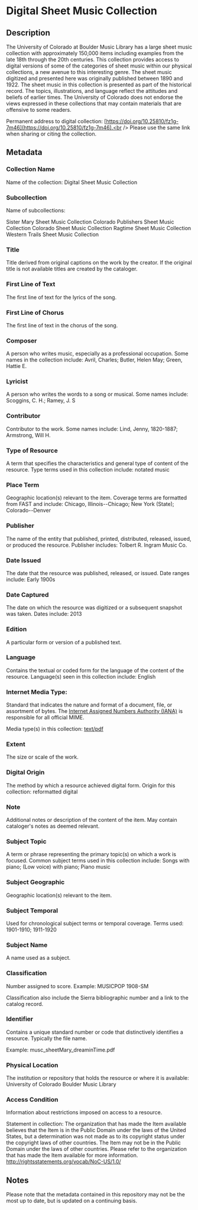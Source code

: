 # Digital Sheet Music Collection
## Description
The University of Colorado at Boulder Music Library has a large sheet music collection with approximately 150,000 items including examples from the late 18th through the 20th centuries. This collection provides access to digital versions of some of the categories of sheet music within our physical collections, a new avenue to this interesting genre. The sheet music digitized and presented here was originally published between 1890 and 1922. The sheet music in this collection is presented as part of the historical record. The topics, illustrations, and language reflect the attitudes and beliefs of earlier times. The University of Colorado does not endorse the views expressed in these collections that may contain materials that are offensive to some readers.

Permanent address to digital collection: [https://doi.org/10.25810/fz1g-7m46](https://doi.org/10.25810/fz1g-7m46).<br /> 
Please use the same link when sharing or citing the collection.
## Metadata
### Collection Name
Name of the collection: Digital Sheet Music Collection
### Subcollection
Name of subcollections: 

Sister Mary Sheet Music Collection
Colorado Publishers Sheet Music Collection
Colorado Sheet Music Collection
Ragtime Sheet Music Collection
Western Trails Sheet Music Collection

### Title
Title derived from original captions on the work by the creator. If the original title is not available titles are created by the cataloger.
### First Line of Text
The first line of text for the lyrics of the song.
### First Line of Chorus
The first line of text in the chorus of the song.
### Composer
A person who writes music, especially as a professional occupation. Some names in the collection include: Avril, Charles; Butler, Helen May; Green, Hattie E. 
### Lyricist
A person who writes the words to a song or musical. Some names include: Scoggins, C. H.; Ramey, J. S
### Contributor
Contributor to the work. Some names include: Lind, Jenny, 1820-1887; Armstrong, Will H. 
### Type of Resource
A term that specifies the characteristics and general type of content of the resource. Type terms used in this collection include: notated music
### Place Term
Geographic location(s) relevant to the item. Coverage terms are formatted from FAST and include: Chicago, Illinois--Chicago; New York (State); Colorado--Denver
### Publisher
The name of the entity that published, printed, distributed, released, issued, or produced the resource. Publisher includes: Tolbert R. Ingram Music Co.
### Date Issued
The date that the resource was published, released, or issued. Date ranges include: Early 1900s
### Date Captured
The date on which the resource was digitized or a subsequent snapshot was taken. Dates include: 2013
### Edition
A particular form or version of a published text.
### Language
Contains the textual or coded form for the language of the content of the resource. Language(s) seen in this collection include: English
### Internet Media Type: 
Standard that indicates the nature and format of a document, file, or assortment of bytes. The [Internet Assigned Numbers Authority (IANA)](https://www.iana.org/assignments/media-types/media-types.xhtml) is responsible for all official MIME. 

Media type(s) in this collection: [text/pdf](https://www.iana.org/assignments/media-types/application/pdf)
### Extent
The size or scale of the work.
### Digital Origin
The method by which a resource achieved digital form. Origin for this collection: reformatted digital
### Note
Additional notes or description of the content of the item. May contain cataloger's notes as deemed relevant.
### Subject Topic
A term or phrase representing the primary topic(s) on which a work is focused. Common subject terms used in this collection include: Songs with piano; (Low voice) with piano; Piano music
### Subject Geographic
Geographic location(s) relevant to the item.
### Subject Temporal
Used for chronological subject terms or temporal coverage. Terms used: 1901-1910; 1911-1920  
### Subject Name
A name used as a subject.
### Classification
Number assigned to score. Example: MUSICPOP 1908-SM

Classification also include the Sierra bibliographic number and a link to the catalog record.
### Identifier
Contains a unique standard number or code that distinctively identifies a resource. Typically the file name. 

Example: musc_sheetMary_dreaminTime.pdf
### Physical Location
The institution or repository that holds the resource or where it is available: University of Colorado Boulder Music Library
### Access Condition
Information about restrictions imposed on access to a resource.

Statement in collection: The organization that has made the Item available believes that the Item is in the Public Domain under the laws of the United States, but a determination was not made as to its copyright status under the copyright laws of other countries. The Item may not be in the Public Domain under the laws of other countries. Please refer to the organization that has made the Item available for more information. http://rightsstatements.org/vocab/NoC-US/1.0/

## Notes
Please note that the metadata contained in this repository may not be the most up to date, but is updated on a continuing basis.

